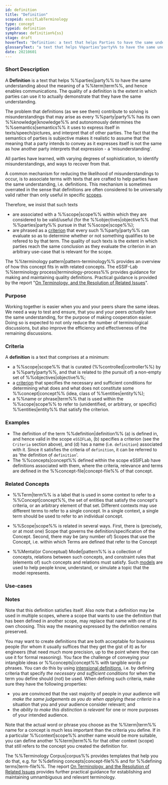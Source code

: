 ```yaml
---
id: definition
title: "Definition"
scopeid: essifLabTerminology
type: concept
typeid: definition
symphrase: definition%{ss}
stage: draft
hoverText: "Definition: a text that helps Parties to have the same understanding about the meaning of (and Concepts behind) a Term, ideally in such a way that these Parties can determine whether or not they make the same distinction."
glossaryText: "a text that helps %%parties^party%% to have the same understanding about the meaning of (and %%concepts^concept%% behind) a %%term^term%%, ideally in such a way that these %%parties^party%% can determine whether or not they make the same distinction."
date: 20210601
---
```


### Short Description
A **Definition** is a text that helps %%parties|party%% to have the same understanding about the meaning of a %%term|term%%, and hence enables communications. The quality of a definition is the extent in which parties can use it to actually demonstrate that they have the same understanding.

The problem that definitions (as we see them) contribute to solving is misunderstandings that may arise as every %%party|party%% has its own %%knowledge|knowledge%% and autonomously determines the %%semantics|semantics%% it uses to express itself in texts/speech/pictures, and interpret that of other parties. The fact that the semantics of parties is subjective makes it realistic to assume that the meaning that a party intends to convey as it expresses itself is not the same as how another party interprets that expression - a 'misunderstanding'.

All parties have learned, with varying degrees of sophistication, to identify misunderstandings, and ways to recover from that.

A common mechanism for reducing the likelihood of misunderstandings to occur, is to associate terms with texts that are crafted to help parties have the same understanding, i.e. definitions. This mechanism is sometimes overrated in the sense that definitions are often considered to be universally valid rather than only useful in specific [scopes](terminology).

Therefore, we insist that such texts
- are associated with a %%scope|scope%% within which they are considered to be valid/useful (for the %%objectives|objective%% that %%parties|party%% pursue in that %%scope|scope%%);
- are phrased as a [criterion](https://www.lexico.com/definition/criterion) that every such %%party|party%% can evaluate so as to determine whether or not something qualifies to be refered to by that term.
The quality of such texts is the extent in which parties reach the same conclusion as they evaluate the criterion in an arbitrary use-case that is relevant for the scope.

The %%terminology pattern|pattern-terminology%% provides an overview of how this concept fits in with related concepts.
The eSSIF-Lab %%terminology process|terminology-process%% provides guidance for making and maintaining quality definitions.
Practical guidance is provided by the report "[On Terminology, and the Resolution of Related Issues](http://resolver.tudelft.nl/uuid:964a90da-da81-4d38-9f45-84f3f5fa96b3)".

### Purpose
Working together is easier when you and your peers share the same ideas. We need a way to test and ensure, that you and your peers _actually_ have the same understanding, for the purpose of making cooperation easier. Doing so is expected to not only reduce the number of terminological discussions, but also improve the efficiency and effectiveness of the remaining discussions.

### Criteria
A **definition** is a text that comprises at a minimum:
- a %%scope|scope%% that is curated (%%controlled|controller%%) by a %%party|party%%, and that is related to (the pursuit of) a non-empty set of %%objectives|objective%%;
- a [criterion](https://www.lexico.com/definition/criterion) that specifies the necessary and sufficient conditions for determining what does and what does not constitute some %%concept|concept%% (idea, class of %%entities|entity%%);
- a %%name or phrase|term%% that is used within the %%scope|scope%% to refer to (unidentified, or arbitrary, or specific) %%entities|entity%% that satisfy the criterion.

### Examples
- The definition of the term %%definition|definition%% (a) is defined in, and hence valid in the scope `eSSIFLab`, (b) specifies a criterion (see the `Criteria` section above), and (d) has a name (i.e. `definition`) associated with it. Since it satisfies the criteria of `definition`, it can be referred to as 'the definition of `definition`'.
- The %%concepts|concept%% defined within the scope eSSIFLab have definitions associated with them, where the criteria, relevance and terms are defined in the %%concept-file|concept-file%% of that concept.

### Related Concepts
* %%Term|term%% is a label that is used in some context to refer to a %%Concept|concept%%, the set of entities that satisfy the concept's criteria, or an arbitrary element of that set. Different contexts may use different terms to refer to a single concept. In a single context, a single term should be used to refer to an individual concept.

* %%Scope|scope%% is related in several ways. First, there is (precisely, or at most one) Scope that governs the definition/specification of the Concept. Second, there may be (any number of) Scopes that use the Concept, i.e. within which Terms are defined that refer to the Concept

* %%Mental(or Conceptual) Model|pattern%% is a collection of concepts, relations between such concepts, and constraint rules that (elements of) such concepts and relations must satisfy. Such [models](https://en.wikipedia.org/wiki/Conceptual_model) are used to help people know, understand, or simulate a topic that the model represents.

### Use-cases
<!--This (optional) section specifies an (optional) introductory paragraph, and a level-3 (i.e. `###`) subsection for every use case it describes. Every such use-case SHOULD
- describe the situation/context of the use-case;
- show how to apply ``Concept`` to/in that situation;
- shows the relevance of having ``Concept`` for the use-case as opposed to not having it.-->

### Notes
<!--This (optional) section is the place to put anything for which there is no other good place to put it.-->

Note that this definition satisfies itself. Also note that a definition may be used in multiple scopes, where a scope that wants to use the definition that has been defined in another scope, may replace that name with one of its own choosing. This way the meaning expressed by the definition remains preserved.

You may want to create definitions that are both acceptable for business people (for whom it usually suffices that they get the gist of it) as for engineers (that need much more precision, up to the point where they can use it for formal reasoning). You face the challenge of conveying your intangible ideas or %%concepts|concept%% with tangible words or phrases. You can do this by using [intensional definitions](https://en.wikipedia.org/wiki/Extensional_and_intensional_definitions), i.e. by defining criteria that specify *the necessary and sufficient conditions* for when the term you define should (not) be used. When defining such criteria, make sure they have the following properties:

- you are convinced that the vast majority of people in your audience will *make the same judgements as you do when applying these criteria* in a situation that you and your audience consider relevant; and
- the *ability to make this distinction is relevant* for one or more purposes of your intended audience.

Note that the actual word or phrase you choose as the %%term|term%% name for a concept is much less important than the criteria you define. If in a particular %%context|scope%% another name would be more suitable, you can define another %%term|term%% for that other context (scope) that still refers to the concept you created the definition for.

The %%Terminology Corpus|corpus%% provides templates that help you do that, e.g. for %%defining concepts|concept-file%% and for %%defining terms|term-file%%. The report [On Terminology, and the Resolution of Related Issues](http://resolver.tudelft.nl/uuid:964a90da-da81-4d38-9f45-84f3f5fa96b3) provides further practical guidance for establishing and maintaining umnambiguous and relevant terminology.
